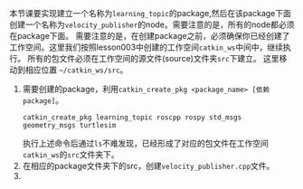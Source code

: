    本节课要实现建立一个名称为`learning_topic`的package,然后在该package下面创建一个名称为`velocity_publisher`的node。需要注意的是，所有的node都必须在package下面。
需要注意的是，在创建package之前，必须确保你已经创建了工作空间。这里我们按照lesson003中创建的工作空间`catkin_ws`中间中，继续执行。
所有的包文件必须在工作空间的源文件(source)文件夹`src`下建立。 这里移动到相应位置 `~/catkin_ws/src`。
   1. 需要创建的package，利用```catkin_create_pkg <package_name> [依赖package]```。
      ```SHELL
      catkin_create_pkg learning_topic roscpp rospy std_msgs geometry_msgs turtlesim
      ```
      执行上述命令后通过`ls`不难发现，已经形成了对应的包文件在工作空间`catkin_ws`的`src`文件夹下。
   2. 在相应的package文件夹下的src，创建```velocity_publisher.cpp```文件。
   3. 
